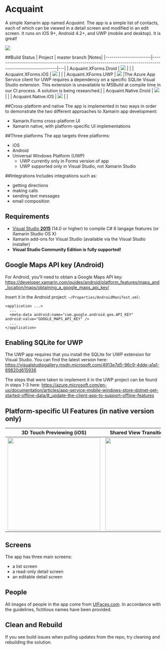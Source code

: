 # Acquaint

A simple Xamarin app named *Acquaint*. The app is a simple list of contacts, each of which can be viewed in a detail screen and modified in an edit screen. It runs on iOS 9+, Android 4.2+, and UWP (mobile and desktop). It is great!

<img src="https://github.com/xamarinhq/app-acquaint/blob/master/Screenshots/AllScreens_AllPlatforms.jpg" />

##Build Status
| Project               | master branch                                                                                              |Notes|
|-----------------------|------------------------------------------------------------------------------------------------------------|---|
| Acquaint.XForms.Droid | <img src="https://josau.visualstudio.com/_apis/public/build/definitions/ff9dfce3-f143-428a-9694-2fa649920fc5/7/badge" /> | |
| Acquaint.XForms.iOS   | <img src="https://josau.visualstudio.com/_apis/public/build/definitions/ff9dfce3-f143-428a-9694-2fa649920fc5/6/badge" /> | |
| Acquaint.XForms.UWP   | <img src="https://josau.visualstudio.com/_apis/public/build/definitions/ff9dfce3-f143-428a-9694-2fa649920fc5/5/badge" /> |The Azure App Service client for UWP requires a dependency on a specific SQLite Visual Studio extension. This extension is unavailable to MSBuild at compile time in our CI process. A solution is being researched.|
| Acquaint.Native.Droid | <img src="https://josau.visualstudio.com/_apis/public/build/definitions/ff9dfce3-f143-428a-9694-2fa649920fc5/9/badge" /> | |
| Acquaint.Native.iOS   | <img src="https://josau.visualstudio.com/_apis/public/build/definitions/ff9dfce3-f143-428a-9694-2fa649920fc5/8/badge" /> | |

##Cross-platform and native
The app is implemented in two ways in order to demonstrate the two different approaches to Xamarin app development:
* Xamarin.Forms cross-platform UI
* Xamarin native, with platform-specific UI implementations

##Three platforms
The app targets three platforms:
* iOS
* Android
* Universal Windows Platform (UWP)
    * UWP currently only in Forms version of app
    * UWP supported only in Visual Studio, not Xamarin Studio
    
##Integrations
Includes integrations such as:
* getting directions
* making calls
* sending text messages
* email composition

## Requirements
* [Visual Studio __2015__](https://www.visualstudio.com/en-us/products/vs-2015-product-editions.aspx) (14.0 or higher) to compile C# 6 langage features (or Xamarin Studio OS X)
* Xamarin add-ons for Visual Studio (available via the Visual Studio installer)
* __Visual Studio Community Edition is fully supported!__

## Google Maps API key (Android)
For Android, you'll need to obtain a Google Maps API key:
https://developer.xamarin.com/guides/android/platform_features/maps_and_location/maps/obtaining_a_google_maps_api_key/

Insert it in the Android project: `~/Properties/AndroidManifest.xml`:

    <application ...>
      ...
      <meta-data android:name="com.google.android.geo.API_KEY" android:value="GOOGLE_MAPS_API_KEY" />
      ...
    </application>

## Enabling SQLite for UWP

The UWP app requires that you install the SQLite for UWP extension for Visual Studio. You can find the latest version here:
https://visualstudiogallery.msdn.microsoft.com/4913e7d5-96c9-4dde-a1a1-69820d615936

The steps that were taken to implement it in the UWP project can be found in steps 1-3 here:
https://azure.microsoft.com/en-us/documentation/articles/app-service-mobile-windows-store-dotnet-get-started-offline-data/#_update-the-client-app-to-support-offline-features

## Platform-specific UI Features (in native version only)
| 3D Touch Previewing (iOS) | Shared View Transitions (Android) |
| --- | --- |
| <img src="https://github.com/xamarinhq/app-acquaint/blob/master/Screenshots/Acquaint_N_3DTouch.gif" width="300" /> | <img src="https://github.com/xamarinhq/app-acquaint/blob/master/Screenshots/Acquaint_N_SharedViewTransitions.gif" width="300" /> |


## Screens

The app has three main screens:
* a list screen
* a read-only detail screen
* an editable detail screen

## People

All images of people in the app come from [UIFaces.com](http://uifaces.com/authorized). In accordance with the guidelines, fictitious names have been provided. 

## Clean and Rebuild
If you see build issues when pulling updates from the repo, try cleaning and rebuilding the solution.
